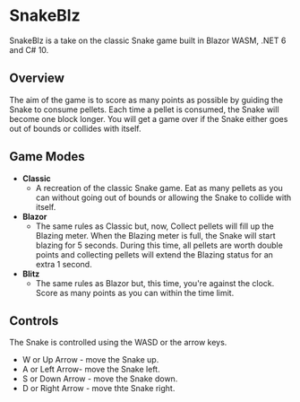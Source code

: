 # SnakeBlz
SnakeBlz is a take on the classic Snake game built in Blazor WASM, .NET 6 and C# 10.

## Overview

The aim of the game is to score as many points as possible by guiding the Snake to consume pellets. Each time a pellet is consumed, the Snake will become one block longer.
You will get a game over if the Snake either goes out of bounds or collides with itself.


## Game Modes

- **Classic**
  - A recreation of the classic Snake game. Eat as many pellets as you can without going out of bounds or allowing the Snake to collide with itself.
- **Blazor**
  - The same rules as Classic but, now, Collect pellets will fill up the Blazing meter. When the Blazing meter is full, the Snake will start blazing for 5 seconds. During this time, all pellets
are worth double points and collecting pellets will extend the Blazing status for an extra 1 second.
- **Blitz**
  - The same rules as Blazor but, this time, you're against the clock. Score as many points as you can within the time limit.

## Controls

The Snake is controlled using the WASD or the arrow keys.

- W or Up Arrow - move the Snake up.
- A or Left Arrow- move the Snake left.
- S or Down Arrow - move the Snake down.
- D or Right Arrow - move thte Snake right.


